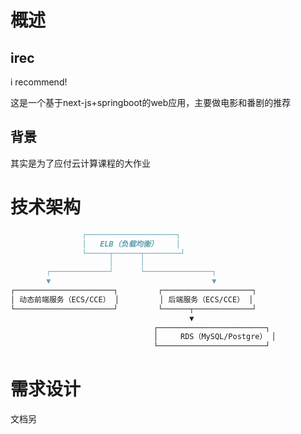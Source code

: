 # 概述

## irec

i recommend!

这是一个基于next-js+springboot的web应用，主要做电影和番剧的推荐

## 背景

其实是为了应付云计算课程的大作业

# 技术架构

```markdown
                ┌────────────────────┐
                │   ELB（负载均衡）    │
                └─────┬──────┬────────┘
                      │      │
        ┌─────────────┘      └───────────────┐
        ▼                                    ▼
┌──────────────────────┐         ┌────────────────────┐
│ 动态前端服务（ECS/CCE） │         │ 后端服务（ECS/CCE） │
└──────────────────────┘         └──────┬─────────────┘
                                        ▼
                                ┌────────────────────────┐
                                │     RDS（MySQL/Postgre） │
                                └────────────────────────┘

```

# 需求设计

文档另


